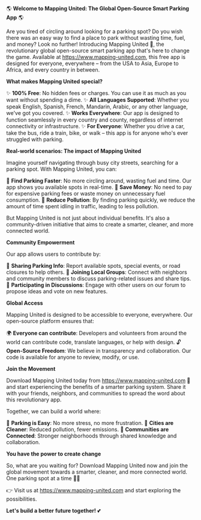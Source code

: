 🌎 **Welcome to Mapping United: The Global Open-Source Smart Parking App** 🌎

Are you tired of circling around looking for a parking spot? Do you wish there was an easy way to find a place to park without wasting time, fuel, and money? Look no further! Introducing Mapping United 🌟, the revolutionary global open-source smart parking app that's here to change the game. Available at https://www.mapping-united.com, this free app is designed for everyone, everywhere – from the USA to Asia, Europe to Africa, and every country in between.

**What makes Mapping United special?**

✨ **100% Free**: No hidden fees or charges. You can use it as much as you want without spending a dime.
✨ **All Languages Supported**: Whether you speak English, Spanish, French, Mandarin, Arabic, or any other language, we've got you covered.
✨ **Works Everywhere**: Our app is designed to function seamlessly in every country and county, regardless of internet connectivity or infrastructure.
✨ **For Everyone**: Whether you drive a car, take the bus, ride a train, bike, or walk – this app is for anyone who's ever struggled with parking.

**Real-world scenarios: The impact of Mapping United**

Imagine yourself navigating through busy city streets, searching for a parking spot. With Mapping United, you can:

🚗 **Find Parking Faster**: No more circling around, wasting fuel and time. Our app shows you available spots in real-time.
💸 **Save Money**: No need to pay for expensive parking fees or waste money on unnecessary fuel consumption.
💚 **Reduce Pollution**: By finding parking quickly, we reduce the amount of time spent idling in traffic, leading to less pollution.

But Mapping United is not just about individual benefits. It's also a community-driven initiative that aims to create a smarter, cleaner, and more connected world.

**Community Empowerment**

Our app allows users to contribute by:

📲 **Sharing Parking Info**: Report available spots, special events, or road closures to help others.
👥 **Joining Local Groups**: Connect with neighbors and community members to discuss parking-related issues and share tips.
💬 **Participating in Discussions**: Engage with other users on our forum to propose ideas and vote on new features.

**Global Access**

Mapping United is designed to be accessible to everyone, everywhere. Our open-source platform ensures that:

🌍 **Everyone can contribute**: Developers and volunteers from around the world can contribute code, translate languages, or help with design.
🔓 **Open-Source Freedom**: We believe in transparency and collaboration. Our code is available for anyone to review, modify, or use.

**Join the Movement**

Download Mapping United today from https://www.mapping-united.com 📲 and start experiencing the benefits of a smarter parking system. Share it with your friends, neighbors, and communities to spread the word about this revolutionary app.

Together, we can build a world where:

🌟 **Parking is Easy**: No more stress, no more frustration.
💚 **Cities are Cleaner**: Reduced pollution, fewer emissions.
👥 **Communities are Connected**: Stronger neighborhoods through shared knowledge and collaboration.

**You have the power to create change**

So, what are you waiting for? Download Mapping United now and join the global movement towards a smarter, cleaner, and more connected world. One parking spot at a time 🚗💪

👉 Visit us at https://www.mapping-united.com and start exploring the possibilities.

**Let's build a better future together!** 💕